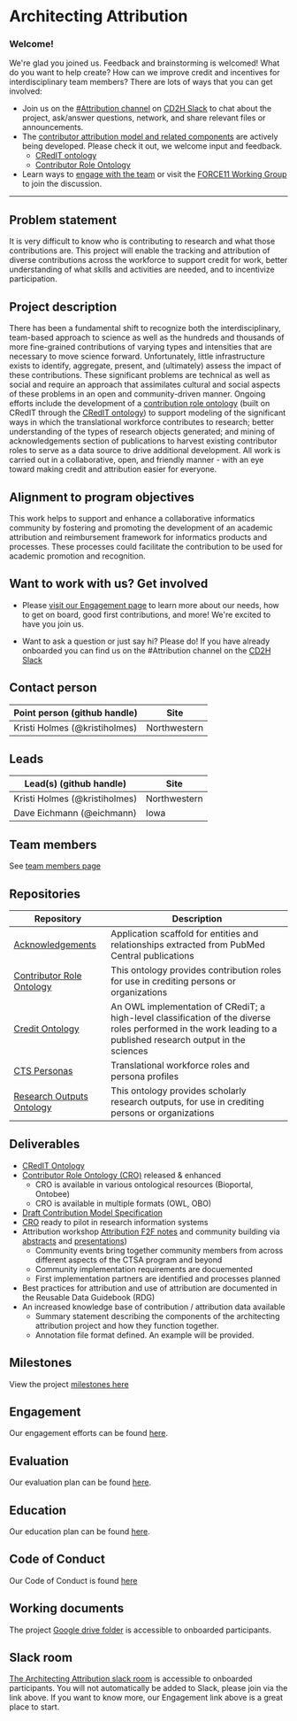 # Architecting Attribution 

### Welcome!

We're glad you joined us. Feedback and brainstorming is welcomed! What do you want to help create? How can we improve credit and incentives for interdisciplinary team members? There are lots of ways that you can get involved:

* Join us on the [#Attribution channel](https://cd2h.slack.com/messages/CE75A2EF3) on [CD2H Slack](https://cd2h.slack.com/messages) to chat about the project, ask/answer questions, network, and share relevant files or announcements.
* The [contributor attribution model and related components](https://contributor-attribution-model.readthedocs.io/en/latest/) are actively being developed. Please check it out, we welcome input and feedback.
     * [CRedIT ontology](https://github.com/data2health/credit-ontology)
     * [Contributor Role Ontology](https://github.com/data2health/contributor-role-ontology)
* Learn ways to [engage with the team](https://github.com/data2health/architecting_attribution/blob/master/engagement.md) or visit the [FORCE11 Working Group](https://www.force11.org/group/attributionwg) to join the discussion.

_______________

## Problem statement
It is very difficult to know who is contributing to research and what those contributions are. This project will enable the tracking and attribution of diverse contributions across the workforce to support credit for work, better understanding of what skills and activities are needed, and to incentivize participation.

## Project description
There has been a fundamental shift to recognize both the interdisciplinary, team-based approach to science as well as the hundreds and thousands of more fine-grained contributions of varying types and intensities that are necessary to move science forward.  Unfortunately, little infrastructure exists to identify, aggregate, present, and (ultimately) assess the impact of these contributions. These significant problems are technical as well as social and require an approach that assimilates cultural and social aspects of these problems in an open and community-driven manner. Ongoing efforts include  the development of a [contribution role ontology](https://github.com/data2health/contributor-role-ontology) (built on CRedIT through the [CRedIT ontology](https://github.com/data2health/credit-ontology)) to support modeling of the significant ways in which the translational workforce contributes to research; better understanding of the types of research objects generated; and mining of acknowledgements section of publications to harvest existing contributor roles to serve as a data source to drive additional development. All work is carried out in a collaborative, open, and friendly manner - with an eye toward making credit and attribution easier for everyone.

## Alignment to program objectives
This work helps to support and enhance a collaborative informatics community by fostering and promoting the development of an academic attribution and reimbursement framework for informatics products and processes. These processes could facilitate  the contribution to be used for academic promotion and recognition.

## Want to work with us? Get involved
* Please [visit our Engagement page](https://github.com/data2health/architecting_attribution/blob/master/engagement.md) to learn more about our needs, how to get on board, good first contributions, and more! We're excited to have you join us.

* Want to ask a question or just say hi? Please do! If you have already onboarded you can find us on the #Attribution channel on the [CD2H Slack](https://cd2h.slack.com/messages)

## Contact person

Point person (github handle) | Site 
----------|--------------|
Kristi Holmes (@kristiholmes) | Northwestern 

## Leads  

Lead(s) (github handle) | Site
----------|--------------|
Kristi Holmes (@kristiholmes) | Northwestern
Dave Eichmann (@eichmann) | Iowa 

## Team members 

See [team members page](https://github.com/data2health/architecting_attribution/blob/master/team.md)

## Repositories
Repository | Description
----------|--------------|
[Acknowledgements](https://github.com/data2health/acknowledgments) | Application scaffold for entities and relationships extracted from PubMed Central publications
 [Contributor Role Ontology](https://github.com/data2health/contributor-role-ontology) | This ontology provides contribution roles for use in crediting persons or organizations
 [Credit Ontology](https://github.com/data2health/credit-ontology) | An OWL implementation of CRediT; a high-level classification of the diverse roles performed in the work leading to a published research output in the sciences
 [CTS Personas](https://github.com/data2health/CTS-Personas) | Translational workforce roles and persona profiles
 [Research Outputs Ontology](https://github.com/data2health/research-outputs-ontology) | This ontology provides scholarly research outputs, for use in crediting persons or organizations

## Deliverables
- [CRedIT Ontology](https://github.com/data2health/credit-ontology)
- [Contributor Role Ontology (CRO)](https://github.com/data2health/contributor-role-ontology) released & enhanced
  - CRO is available in various ontological resources (Bioportal, Ontobee)
  - CRO is available in multiple formats (OWL, OBO)
- [Draft Contribution Model Specification](https://docs.google.com/document/d/1jMISwIFNj38AUfNZZbT_Osq7vrkmqZYsJ4ubmqEbOa8/edit)
- [CRO](https://github.com/data2health/contributor-role-ontology) ready to pilot in research information systems
- Attribution workshop [Attribution F2F notes](https://docs.google.com/document/d/14usojjGshNBCXQ6oEtIFbpV3nGWmhWm_6KD1kOkIV7Q/edit) and community building via [abstracts](https://drive.google.com/drive/folders/1Pd8VUrvOGzFNEDsO0PkAdRSWrMisu6cW0) and [presentations](https://digitalhub.northwestern.edu/collections/b0375b45-0b95-4bf8-9ee7-7df4d6fb47e4))
  - Community events bring together community members from across different aspects of the CTSA program and beyond
  - Community implementation requirements are docuemented
  - First implementation partners are identified and processes planned 
- Best practices for attribution and use of attribution are documented in the Reusable Data Guidebook (RDG)
- An increased knowledge base of contribution / attribution data available
  - Summary statement describing the components of the architecting attribution project and how they function together. 
  - Annotation file format defined. An example will be provided.

## Milestones 

View the project [milestones here](https://github.com/data2health/architecting_attribution/milestones)

## Engagement

Our engagement efforts can be found [here](https://github.com/data2health/architecting_attribution/blob/master/engagement.md).

## Evaluation

Our evaluation plan can be found [here](https://github.com/data2health/architecting_attribution/blob/master/evaluation.md).

## Education

Our education plan can be found [here](https://github.com/data2health/architecting_attribution/blob/master/education.md).

## Code of Conduct
Our Code of Conduct is found [here](https://github.com/data2health/architecting_attribution/blob/master/CodeOfConduct.md)

## Working documents
The project [Google drive folder](https://drive.google.com/drive/folders/1KYBGNq5VY-7366M9PFFbZCcY2sTgA-nh) is accessible to onboarded participants. 

## Slack room
[The Architecting Attribution slack room](https://cd2h.slack.com/messages/CE75A2EF3) is accessible to onboarded participants. You will not automatically be added to Slack, please join via the link above. If you want to know more, our Engagement link above is a great place to start. 
